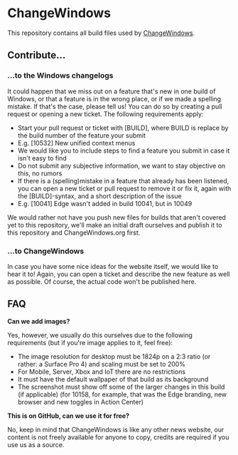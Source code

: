 # ChangeWindows

This repository contains all build files used by [ChangeWindows](http://changewindows.org).

## Contribute...

### ...to the Windows changelogs
It could happen that we miss out on a feature that's new in one build of Windows, or that a feature is in the wrong place, or if we made a spelling mistake. If that's the case, please tell us! You can do so by creating a pull request or opening a new ticket. The following requirements apply:

- Start your pull request or ticket with [BUILD], where BUILD is replace by the build number of the feature your submit
 - E.g. [10532] New unified context menus
- We would like you to include steps to find a feature you submit in case it isn't easy to find
- Do not submit any subjective information, we want to stay objective on this, no rumors
- If there is a (spelling)mistake in a feature that already has been listened, you can open a new ticket or pull request to remove it or fix it, again with the [BUILD]-syntax, and a short description of the issue
 - E.g. [10041] Edge wasn't added in build 10041, but in 10049
 
We would rather not have you push new files for builds that aren't covered yet to this repository, we'll make an initial draft ourselves and publish it to this repository and ChangeWindows.org first.

### ...to ChangeWindows
In case you have some nice ideas for the website itself, we would like to hear it to! Again, you can open a ticket and describe the new feature as well as possible. Of course, the actual code won't be published here.

## FAQ

**Can we add images?**

Yes, however, we usually do this ourselves due to the following requirements (but if you're image applies to it, feel free):
- The image resolution for desktop must be 1824p on a 2:3 ratio (or rather: a Surface Pro 4) and scaling must be set to 200%
 - For Mobile, Server, Xbox and IoT there are no restrictions
- It must have the default wallpaper of that build as its background
- The screenshot must show off some of the larger changes in this build (if applicable) (for 10158, for example, that was the Edge branding, new browser and new toggles in Action Center)

**This is on GitHub, can we use it for free?**

No, keep in mind that ChangeWindows is like any other news website, our content is not freely available for anyone to copy, credits are required if you use us as a source.